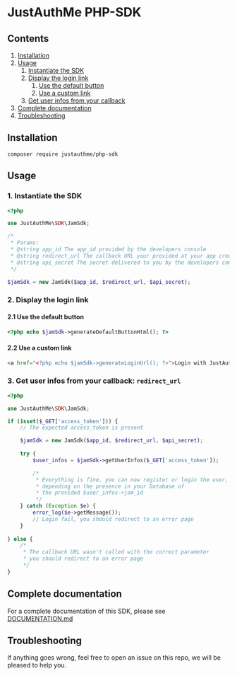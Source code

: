 # JustAuthMe PHP-SDK

## Contents

1. [Installation](#installation)
2. [Usage](#usage)
    1. [Instantiate the SDK](#1-instantiate-the-sdk)
    2. [Display the login link](#2-display-the-login-link)
        1. [Use the default button](#21-use-the-default-button)
        2. [Use a custom link](#22-use-a-custom-link)
    3. [Get user infos from your callback](#3-get-user-infos-from-your-callback-redirect_url)
3. [Complete documentation](#complete-documentation)
3. [Troubleshooting](#troubleshooting)

## Installation

```shell script
composer require justauthme/php-sdk
```

## Usage

### 1. Instantiate the SDK

```php
<?php

use JustAuthMe\SDK\JamSdk;

/*
 * Params:
 * @string app_id The app_id provided by the developers console
 * @string redirect_url The callback URL your provided at your app creation
 * @string api_secret The secret delivered to you by the developers console
 */

$jamSdk = new JamSdk($app_id, $redirect_url, $api_secret);
```

### 2. Display the login link

#### 2.1 Use the default button

```php
<?php echo $jamSdk->generateDefaultButtonHtml(); ?>
```

#### 2.2 Use a custom link

```html
<a href="<?php echo $jamSdk->generateLoginUrl(); ?>">Login with JustAuthMe</a>
```

### 3. Get user infos from your callback: `redirect_url`

```php
<?php

use JustAuthMe\SDK\JamSdk;

if (isset($_GET['access_token'])) {
    // The expected access_token is present

    $jamSdk = new JamSdk($app_id, $redirect_url, $api_secret);
    
    try {
        $user_infos = $jamSdk->getUserInfos($_GET['access_token']);

        /*
         * Everything is fine, you can now register or login the user,
         * depending on the presence in your Database of
         * the provided $user_infos->jam_id
         */
    } catch (Exception $e) {
        error_log($e->getMessage());
        // Login fail, you should redirect to an error page
    }
     
} else {
    /*
     * The callback URL wasn't called with the correct parameter
     * you should redirect to an error page
     */
}
```

## Complete documentation

For a complete documentation of this SDK, please see [DOCUMENTATION.md](https://github.com/JustAuthMe/PHP-SDK/blob/master/DOCUMENTATION.md)

## Troubleshooting

If anything goes wrong, feel free to open an issue on this repo,
we will be pleased to help you.
